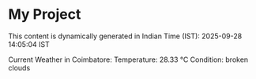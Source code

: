# My Project

This content is dynamically generated in Indian Time (IST): 2025-09-28 14:05:04 IST


Current Weather in Coimbatore:
Temperature: 28.33 °C
Condition: broken clouds

